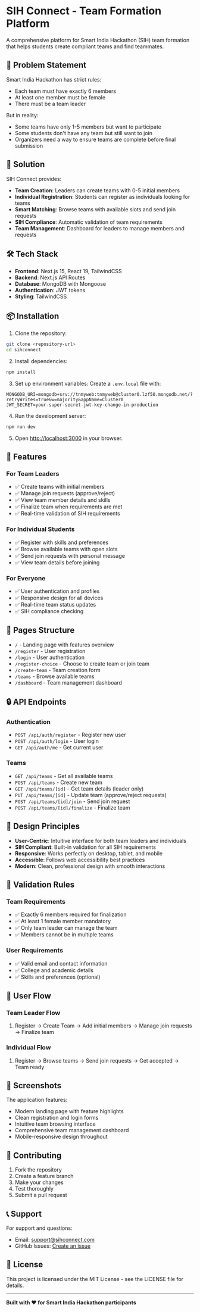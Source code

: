 # SIH Connect - Team Formation Platform

A comprehensive platform for Smart India Hackathon (SIH) team formation that helps students create compliant teams and find teammates.

## 🎯 Problem Statement

Smart India Hackathon has strict rules:
- Each team must have exactly 6 members
- At least one member must be female
- There must be a team leader

But in reality:
- Some teams have only 1-5 members but want to participate
- Some students don't have any team but still want to join
- Organizers need a way to ensure teams are complete before final submission

## 🚀 Solution

SIH Connect provides:
- **Team Creation**: Leaders can create teams with 0-5 initial members
- **Individual Registration**: Students can register as individuals looking for teams
- **Smart Matching**: Browse teams with available slots and send join requests
- **SIH Compliance**: Automatic validation of team requirements
- **Team Management**: Dashboard for leaders to manage members and requests

## 🛠️ Tech Stack

- **Frontend**: Next.js 15, React 19, TailwindCSS
- **Backend**: Next.js API Routes
- **Database**: MongoDB with Mongoose
- **Authentication**: JWT tokens
- **Styling**: TailwindCSS

## 📦 Installation

1. Clone the repository:
```bash
git clone <repository-url>
cd sihconnect
```

2. Install dependencies:
```bash
npm install
```

3. Set up environment variables:
Create a `.env.local` file with:
```
MONGODB_URI=mongodb+srv://tnmyweb:tnmyweb@cluster0.lzf50.mongodb.net/?retryWrites=true&w=majority&appName=Cluster0
JWT_SECRET=your-super-secret-jwt-key-change-in-production
```

4. Run the development server:
```bash
npm run dev
```

5. Open [http://localhost:3000](http://localhost:3000) in your browser.

## 🎯 Features

### For Team Leaders
- ✅ Create teams with initial members
- ✅ Manage join requests (approve/reject)
- ✅ View team member details and skills
- ✅ Finalize team when requirements are met
- ✅ Real-time validation of SIH requirements

### For Individual Students
- ✅ Register with skills and preferences
- ✅ Browse available teams with open slots
- ✅ Send join requests with personal message
- ✅ View team details before joining

### For Everyone
- ✅ User authentication and profiles
- ✅ Responsive design for all devices
- ✅ Real-time team status updates
- ✅ SIH compliance checking

## 📄 Pages Structure

- `/` - Landing page with features overview
- `/register` - User registration
- `/login` - User authentication
- `/register-choice` - Choose to create team or join team
- `/create-team` - Team creation form
- `/teams` - Browse available teams
- `/dashboard` - Team management dashboard

## 🔒 API Endpoints

### Authentication
- `POST /api/auth/register` - Register new user
- `POST /api/auth/login` - User login
- `GET /api/auth/me` - Get current user

### Teams
- `GET /api/teams` - Get all available teams
- `POST /api/teams` - Create new team
- `GET /api/teams/[id]` - Get team details (leader only)
- `PUT /api/teams/[id]` - Update team (approve/reject requests)
- `POST /api/teams/[id]/join` - Send join request
- `POST /api/teams/[id]/finalize` - Finalize team

## 🎨 Design Principles

- **User-Centric**: Intuitive interface for both team leaders and individuals
- **SIH Compliant**: Built-in validation for all SIH requirements
- **Responsive**: Works perfectly on desktop, tablet, and mobile
- **Accessible**: Follows web accessibility best practices
- **Modern**: Clean, professional design with smooth interactions

## 🚦 Validation Rules

### Team Requirements
- ✅ Exactly 6 members required for finalization
- ✅ At least 1 female member mandatory
- ✅ Only team leader can manage the team
- ✅ Members cannot be in multiple teams

### User Requirements
- ✅ Valid email and contact information
- ✅ College and academic details
- ✅ Skills and preferences (optional)

## 🔄 User Flow

### Team Leader Flow
1. Register → Create Team → Add initial members → Manage join requests → Finalize team

### Individual Flow
1. Register → Browse teams → Send join requests → Get accepted → Team ready

## 📱 Screenshots

The application features:
- Modern landing page with feature highlights
- Clean registration and login forms
- Intuitive team browsing interface
- Comprehensive team management dashboard
- Mobile-responsive design throughout

## 🤝 Contributing

1. Fork the repository
2. Create a feature branch
3. Make your changes
4. Test thoroughly
5. Submit a pull request

## 📞 Support

For support and questions:
- Email: support@sihconnect.com
- GitHub Issues: [Create an issue](repository-url/issues)

## 📄 License

This project is licensed under the MIT License - see the LICENSE file for details.

---

**Built with ❤️ for Smart India Hackathon participants**
